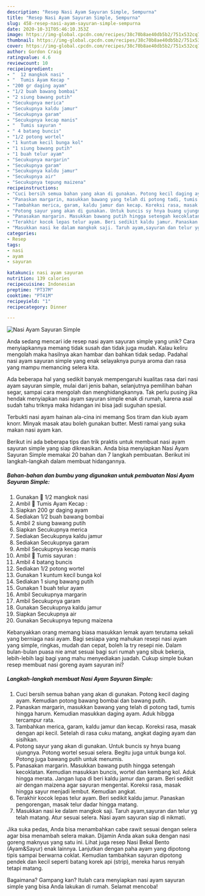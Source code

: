 ```yaml
---
description: "Resep Nasi Ayam Sayuran Simple, Sempurna"
title: "Resep Nasi Ayam Sayuran Simple, Sempurna"
slug: 458-resep-nasi-ayam-sayuran-simple-sempurna
date: 2020-10-31T05:46:10.353Z
image: https://img-global.cpcdn.com/recipes/38c70b8ae40db5b2/751x532cq70/nasi-ayam-sayuran-simple-foto-resep-utama.jpg
thumbnail: https://img-global.cpcdn.com/recipes/38c70b8ae40db5b2/751x532cq70/nasi-ayam-sayuran-simple-foto-resep-utama.jpg
cover: https://img-global.cpcdn.com/recipes/38c70b8ae40db5b2/751x532cq70/nasi-ayam-sayuran-simple-foto-resep-utama.jpg
author: Gordon Craig
ratingvalue: 4.6
reviewcount: 10
recipeingredient:
- "  12 mangkok nasi"
- "  Tumis Ayam Kecap "
- "200 gr daging ayam"
- "1/2 buah bawang bombai"
- "2 siung bawang putih"
- "Secukupnya merica"
- "Secukupnya kaldu jamur"
- "Secukupnya garam"
- "Secukupnya kecap manis"
- "  Tumis sayuran "
- " 4 batang buncis"
- "1/2 potong wortel"
- "1 kuntum kecil bunga kol"
- "1 siung bawang putih"
- "1 buah telur ayam"
- "Secukupnya margarin"
- "Secukupnya garam"
- "Secukupnya kaldu jamur"
- "Secukupnya air"
- "Secukupnya tepung maizena"
recipeinstructions:
- "Cuci bersih semua bahan yang akan di gunakan. Potong kecil daging ayam. Kemudian potong bawang bombai dan bawang putih."
- "Panaskan margarin, masukkan bawang yang telah di potong tadi, tumis hingga harum. Kemudian masukkan daging ayam. Aduk hibgga tercampur rata."
- "Tambahkan merica, garam, kaldu jamur dan kecap. Koreksi rasa, masak dengan api kecil. Setelah di rasa cuku matang, angkat daging ayam dan sisihkan."
- "Potong sayur yang akan di gunakan. Untuk buncis sy hnya buang ujungnya. Potong wortel sesuai selera. Begitu juga untuk bunga kol. Potong juga bawang putih untuk menumis."
- "Panasakan margarin. Masukkan bawang putih hingga setengah kecoklatan. Kemudian masukkan buncis, wortel dan kembang kol. Aduk hingga merata. Jangan lupa di beri kaldu jamur dan garam. Beri sedikit air dengan maizena agar sayuran mengental. Koreksi rasa, masak hingga sayur menjadi lembut. Kemudian angkat."
- "Terakhir kocok lepas telur ayam. Beri sedikit kaldu jamur. Panaskan pengorengan, masak telur dadar hingga matang."
- "Masukkan nasi ke dalam mangkok saji. Taruh ayam,sayuran dan telur yg telah matang. Atur sesuai selera. Nasi ayam sayuran siap di nikmati."
categories:
- Resep
tags:
- nasi
- ayam
- sayuran

katakunci: nasi ayam sayuran 
nutrition: 139 calories
recipecuisine: Indonesian
preptime: "PT37M"
cooktime: "PT41M"
recipeyield: "1"
recipecategory: Dinner

---
```



![Nasi Ayam Sayuran Simple](https://img-global.cpcdn.com/recipes/38c70b8ae40db5b2/751x532cq70/nasi-ayam-sayuran-simple-foto-resep-utama.jpg)

Anda sedang mencari ide resep nasi ayam sayuran simple yang unik? Cara menyiapkannya memang tidak susah dan tidak juga mudah. Kalau keliru mengolah maka hasilnya akan hambar dan bahkan tidak sedap. Padahal nasi ayam sayuran simple yang enak selayaknya punya aroma dan rasa yang mampu memancing selera kita.

Ada beberapa hal yang sedikit banyak mempengaruhi kualitas rasa dari nasi ayam sayuran simple, mulai dari jenis bahan, selanjutnya pemilihan bahan segar, sampai cara mengolah dan menghidangkannya. Tak perlu pusing jika hendak menyiapkan nasi ayam sayuran simple enak di rumah, karena asal sudah tahu triknya maka hidangan ini bisa jadi suguhan spesial.

Terbukti nasi ayam hainan ala-cina ini memang Sos tiram dan kiub ayam knorr. Minyak masak atau boleh gunakan butter. Mesti ramai yang suka makan nasi ayam kan.


Berikut ini ada beberapa tips dan trik praktis untuk membuat nasi ayam sayuran simple yang siap dikreasikan. Anda bisa menyiapkan Nasi Ayam Sayuran Simple memakai 20 bahan dan 7 langkah pembuatan. Berikut ini langkah-langkah dalam membuat hidangannya.

<!--inarticleads1-->

##### Bahan-bahan dan bumbu yang digunakan untuk pembuatan Nasi Ayam Sayuran Simple:

1. Gunakan  🍚 1/2 mangkok nasi
1. Ambil  🍗 Tumis Ayam Kecap :
1. Siapkan 200 gr daging ayam
1. Sediakan 1/2 buah bawang bombai
1. Ambil 2 siung bawang putih
1. Siapkan Secukupnya merica
1. Sediakan Secukupnya kaldu jamur
1. Sediakan Secukupnya garam
1. Ambil Secukupnya kecap manis
1. Ambil  🥦 Tumis sayuran :
1. Ambil  4 batang buncis
1. Sediakan 1/2 potong wortel
1. Gunakan 1 kuntum kecil bunga kol
1. Sediakan 1 siung bawang putih
1. Gunakan 1 buah telur ayam
1. Ambil Secukupnya margarin
1. Ambil Secukupnya garam
1. Gunakan Secukupnya kaldu jamur
1. Siapkan Secukupnya air
1. Gunakan Secukupnya tepung maizena


Kebanyakkan orang memang biasa masukkan lemak ayam terutama sekali yang berniaga nasi ayam. Bagi sesiapa yang mahukan resepi nasi ayam yang simple, ringkas, mudah dan cepat, boleh la try resepi nie. Dalam bulan-bulan puasa nie amat sesuai bagi suri rumah yang sibuk bekerja, lebih-lebih lagi bagi yang mahu menyediakan juadah. Cukup simple bukan resep membuat nasi goreng ayam sayuran ini? 

<!--inarticleads2-->

##### Langkah-langkah membuat Nasi Ayam Sayuran Simple:

1. Cuci bersih semua bahan yang akan di gunakan. Potong kecil daging ayam. Kemudian potong bawang bombai dan bawang putih.
1. Panaskan margarin, masukkan bawang yang telah di potong tadi, tumis hingga harum. Kemudian masukkan daging ayam. Aduk hibgga tercampur rata.
1. Tambahkan merica, garam, kaldu jamur dan kecap. Koreksi rasa, masak dengan api kecil. Setelah di rasa cuku matang, angkat daging ayam dan sisihkan.
1. Potong sayur yang akan di gunakan. Untuk buncis sy hnya buang ujungnya. Potong wortel sesuai selera. Begitu juga untuk bunga kol. Potong juga bawang putih untuk menumis.
1. Panasakan margarin. Masukkan bawang putih hingga setengah kecoklatan. Kemudian masukkan buncis, wortel dan kembang kol. Aduk hingga merata. Jangan lupa di beri kaldu jamur dan garam. Beri sedikit air dengan maizena agar sayuran mengental. Koreksi rasa, masak hingga sayur menjadi lembut. Kemudian angkat.
1. Terakhir kocok lepas telur ayam. Beri sedikit kaldu jamur. Panaskan pengorengan, masak telur dadar hingga matang.
1. Masukkan nasi ke dalam mangkok saji. Taruh ayam,sayuran dan telur yg telah matang. Atur sesuai selera. Nasi ayam sayuran siap di nikmati.


Jika suka pedas, Anda bisa menambahkan cabe rawit sesuai dengan selera agar bisa menambah selera makan. Dijamin Anda akan suka dengan nasi goreng maknyus yang satu ini. Lihat juga resep Nasi Bekal Bento (Ayam&amp;Sayur) enak lainnya. Lanjutkan dengan paha ayam yang dipotong tipis sampai berwarna coklat. Kemudian tambahkan sayuran dipotong pendek dan kecil seperti batang korek api (strip), mereka harus renyah tetapi matang. 

Bagaimana? Gampang kan? Itulah cara menyiapkan nasi ayam sayuran simple yang bisa Anda lakukan di rumah. Selamat mencoba!
